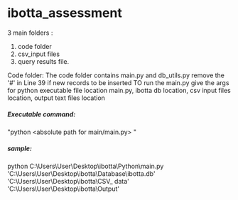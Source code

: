 # ibotta_assessment

3 main folders : 
  1. code folder
  2. csv_input files
  3. query results file.<br>
  
Code folder:
  The code folder contains main.py and db_utils.py
  remove the '#' in Line 39 if new records to be inserted
  TO run the main.py give the args for python executable file location main.py, ibotta db location, csv input files location, output text files location<br>
  ##### Executable command: 
  
  "python <absolute path for main/main.py> <path for db file> <Path for csv_input folder> <output path folder>"

  ##### sample:<br>
  python C:\Users\User\Desktop\ibotta\Python\main.py 'C:\Users\User\Desktop\ibotta\Database\ibotta.db' 'C:\Users\User\Desktop\ibotta\CSV_
data' 'C:\Users\User\Desktop\ibotta\Output'
